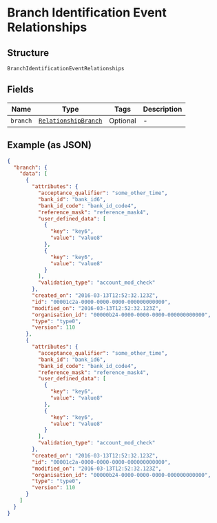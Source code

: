 
# Branch Identification Event Relationships

## Structure

`BranchIdentificationEventRelationships`

## Fields

| Name | Type | Tags | Description |
|  --- | --- | --- | --- |
| `branch` | [`RelationshipBranch`](../../doc/models/relationship-branch.md) | Optional | - |

## Example (as JSON)

```json
{
  "branch": {
    "data": [
      {
        "attributes": {
          "acceptance_qualifier": "some_other_time",
          "bank_id": "bank_id6",
          "bank_id_code": "bank_id_code4",
          "reference_mask": "reference_mask4",
          "user_defined_data": [
            {
              "key": "key6",
              "value": "value8"
            },
            {
              "key": "key6",
              "value": "value8"
            }
          ],
          "validation_type": "account_mod_check"
        },
        "created_on": "2016-03-13T12:52:32.123Z",
        "id": "00001c2a-0000-0000-0000-000000000000",
        "modified_on": "2016-03-13T12:52:32.123Z",
        "organisation_id": "00000b24-0000-0000-0000-000000000000",
        "type": "type0",
        "version": 110
      },
      {
        "attributes": {
          "acceptance_qualifier": "some_other_time",
          "bank_id": "bank_id6",
          "bank_id_code": "bank_id_code4",
          "reference_mask": "reference_mask4",
          "user_defined_data": [
            {
              "key": "key6",
              "value": "value8"
            },
            {
              "key": "key6",
              "value": "value8"
            }
          ],
          "validation_type": "account_mod_check"
        },
        "created_on": "2016-03-13T12:52:32.123Z",
        "id": "00001c2a-0000-0000-0000-000000000000",
        "modified_on": "2016-03-13T12:52:32.123Z",
        "organisation_id": "00000b24-0000-0000-0000-000000000000",
        "type": "type0",
        "version": 110
      }
    ]
  }
}
```

